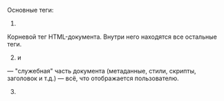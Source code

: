 Основные теги:
1. <html>
Корневой тег HTML-документа. Внутри него находятся все остальные теги.

2. <head> и <body>
<head> — "служебная" часть документа (метаданные, стили, скрипты, заголовок и т.д.)

<body> — всё, что отображается пользователю.

3. <title>
Заголовок страницы (отображается на вкладке браузера).

4. <h1> – <h6>
Заголовки разных уровней.
<h1>Заголовок 1 уровня</h1>
<h2>Заголовок 2 уровня</h2>
5. <p>
Абзац текста.

html
Copy
Edit
<p>Это абзац текста.</p>
6. <a>
Ссылка.

html
Copy
Edit
<a href="https://example.com">Перейти</a>
7. <img>
Картинка.

html
Copy
Edit
<img src="image.jpg" alt="Описание изображения">
8. <ul>, <ol>, <li>
Списки: ul — маркированный, ol — нумерованный, li — пункт списка.

html
Copy
Edit
<ul>
  <li>Пункт 1</li>
  <li>Пункт 2</li>
</ul>
9. <div>
Блоковый контейнер. Используется для группировки контента.

html
Copy
Edit
<div>Это блок</div>
10. <span>
Строчный контейнер (например, для выделения части текста).

11. <br>
Перенос строки (без закрывающего тега).